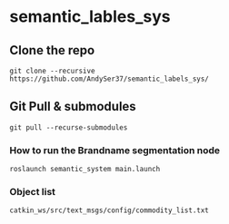 # semantic_lables_sys

## Clone the repo

```
git clone --recursive https://github.com/AndySer37/semantic_labels_sys/
```

## Git Pull & submodules

```
git pull --recurse-submodules
```

### How to run the Brandname segmentation node

```
roslaunch semantic_system main.launch
```

### Object list

`
catkin_ws/src/text_msgs/config/commodity_list.txt
`

